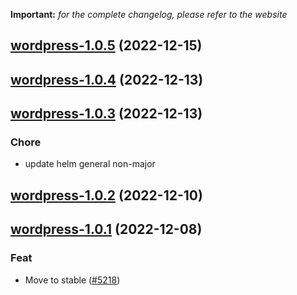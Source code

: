 **Important:**
*for the complete changelog, please refer to the website*




## [wordpress-1.0.5](https://github.com/truecharts/charts/compare/wordpress-1.0.4...wordpress-1.0.5) (2022-12-15)




## [wordpress-1.0.4](https://github.com/truecharts/charts/compare/wordpress-1.0.3...wordpress-1.0.4) (2022-12-13)




## [wordpress-1.0.3](https://github.com/truecharts/charts/compare/wordpress-1.0.2...wordpress-1.0.3) (2022-12-13)

### Chore

- update helm general non-major
  
  


## [wordpress-1.0.2](https://github.com/truecharts/charts/compare/wordpress-1.0.1...wordpress-1.0.2) (2022-12-10)




## [wordpress-1.0.1](https://github.com/truecharts/charts/compare/wordpress-1.0.0...wordpress-1.0.1) (2022-12-08)

### Feat

- Move to stable ([#5218](https://github.com/truecharts/charts/issues/5218))
  
  